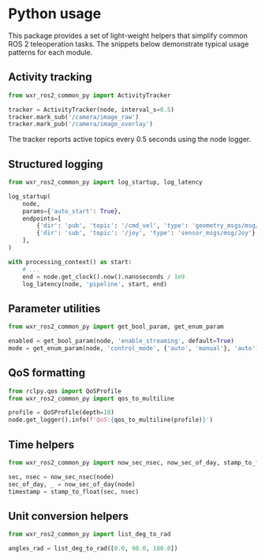 # Python usage

This package provides a set of light-weight helpers that simplify common ROS 2
teleoperation tasks.  The snippets below demonstrate typical usage patterns for
each module.

## Activity tracking

```python
from wxr_ros2_common_py import ActivityTracker

tracker = ActivityTracker(node, interval_s=0.5)
tracker.mark_sub('/camera/image_raw')
tracker.mark_pub('/camera/image_overlay')
```

The tracker reports active topics every 0.5 seconds using the node logger.

## Structured logging

```python
from wxr_ros2_common_py import log_startup, log_latency

log_startup(
    node,
    params={'auto_start': True},
    endpoints=[
        {'dir': 'pub', 'topic': '/cmd_vel', 'type': 'geometry_msgs/msg/Twist'},
        {'dir': 'sub', 'topic': '/joy', 'type': 'sensor_msgs/msg/Joy'},
    ],
)

with processing_context() as start:
    # ...
    end = node.get_clock().now().nanoseconds / 1e9
    log_latency(node, 'pipeline', start, end)
```

## Parameter utilities

```python
from wxr_ros2_common_py import get_bool_param, get_enum_param

enabled = get_bool_param(node, 'enable_streaming', default=True)
mode = get_enum_param(node, 'control_mode', {'auto', 'manual'}, 'auto')
```

## QoS formatting

```python
from rclpy.qos import QoSProfile
from wxr_ros2_common_py import qos_to_multiline

profile = QoSProfile(depth=10)
node.get_logger().info(f'QoS:{qos_to_multiline(profile)}')
```

## Time helpers

```python
from wxr_ros2_common_py import now_sec_nsec, now_sec_of_day, stamp_to_float

sec, nsec = now_sec_nsec(node)
sec_of_day, _ = now_sec_of_day(node)
timestamp = stamp_to_float(sec, nsec)
```

## Unit conversion helpers

```python
from wxr_ros2_common_py import list_deg_to_rad

angles_rad = list_deg_to_rad([0.0, 90.0, 180.0])
```

